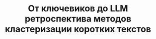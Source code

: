 ---
title: От ключевиков до LLM ретроспектива методов кластеризации коротких текстов
period: 2025-09-06
link: https://biasconf.ru/talks/6ba8ed7961274230821961d942197da0/
cover:
category: "talks"
meta-lang: Russian
meta-year: 2025
meta-people:
meta-publisher: BiasCOonf
---